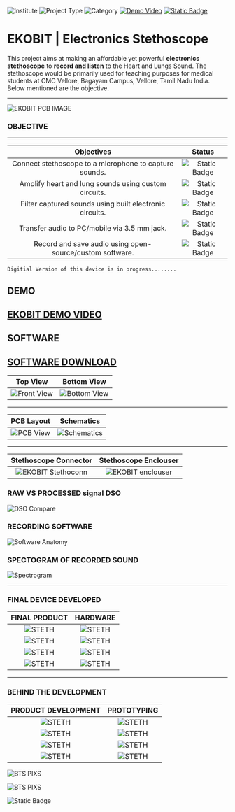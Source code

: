 ![Institute](https://img.shields.io/badge/Institute-CMC%20Vellore-green?style=flat-square) ![Project Type](https://img.shields.io/badge/Project%20Type-Analog%20Frontend-blue?style=flat-square) ![Category](https://img.shields.io/badge/Category-Biomedical%20Product-yellow?style=flat-square) [![Demo Video](https://img.shields.io/badge/Demo-Youtube-red?style=flat-square)](https://youtu.be/8x4jnvdGgfg?si=aJdlGi542GCe0jYr) [![Static Badge](https://img.shields.io/badge/Software-Download-violet?style=flat-square)](https://cmcekobit.netlify.app/)

# **EKOBIT** | Electronics Stethoscope

This project aims at making an affordable yet powerful **electronics stethoscope** to **record and listen** to the Heart and Lungs Sound. The stethoscope would be primarily used for teaching purposes for medical students at CMC Vellore, Bagayam Campus, Vellore, Tamil Nadu India. Below mentioned are the objective.


---

![EKOBIT PCB IMAGE](https://github.com/shreenandansonu/Electronic-Stethescope/blob/main/photos/iso.png)

### **OBJECTIVE**
---
| Objectives | Status |
| :-------------------------------------------: | :-------------------------: |
| Connect stethoscope to a microphone to capture sounds. | ![Static Badge](https://img.shields.io/badge/DONE-green?style=flat-square) |
| Amplify heart and lung sounds using custom circuits. |  ![Static Badge](https://img.shields.io/badge/DONE-green?style=flat-square) |
| Filter captured sounds using built electronic circuits. | ![Static Badge](https://img.shields.io/badge/DONE-green?style=flat-square)  |
| Transfer audio to PC/mobile via 3.5 mm jack. |  ![Static Badge](https://img.shields.io/badge/DONE-green?style=flat-square) |
| Record and save audio using open-source/custom software. | ![Static Badge](https://img.shields.io/badge/DONE-green?style=flat-square)  |

```
Digitial Version of this device is in progress........
```

## **DEMO**
[EKOBIT DEMO VIDEO](https://youtu.be/8x4jnvdGgfg?si=aJdlGi542GCe0jYr)
---

## **SOFTWARE**
[SOFTWARE DOWNLOAD](https://cmcekobit.netlify.app/)
---

| Top View | Bottom View |
| :-------------------------------------------: | :-------------------------: |
| ![Front View](https://github.com/shreenandansonu/Electronic-Stethescope/blob/main/photos/front.png)  |  ![Bottom View](https://github.com/shreenandansonu/Electronic-Stethescope/blob/main/photos/back.png) |

---
| PCB Layout | Schematics |
| :-------------------------------------------: | :-------------------------------------------: |
| ![PCB View](https://github.com/shreenandansonu/Electronic-Stethescope/blob/main/photos/PCB.png)  | ![Schematics](https://github.com/shreenandansonu/Electronic-Stethescope/blob/main/photos/schematics.png) |


---
| Stethoscope Connector | Stethoscope Enclouser |
| :-------------------------------------------: | :-------------------------------------------: |
| ![EKOBIT Stethoconn](https://github.com/shreenandansonu/Electronic-Stethescope/blob/main/photos/11.jpg)  | ![EKOBIT enclouser](https://github.com/shreenandansonu/Electronic-Stethescope/blob/main/photos/12.png) |


### **RAW VS PROCESSED** signal DSO

![DSO Compare](https://github.com/shreenandansonu/Electronic-Stethescope/blob/main/photos/13.png)

### **RECORDING SOFTWARE**

![Software Anatomy](https://github.com/shreenandansonu/Electronic-Stethescope/blob/main/photos/software.png)

### **SPECTOGRAM OF RECORDED SOUND**

![Spectrogram](https://github.com/shreenandansonu/Electronic-Stethescope/blob/main/photos/Spectogram.png)

---
### **FINAL DEVICE DEVELOPED**
| **FINAL PRODUCT** | **HARDWARE** |
| :-------------------------------------------: | :-------------------------: |
| ![STETH](https://github.com/shreenandansonu/Electronic-Stethescope/blob/main/photos/a1.jpg)| ![STETH](https://github.com/shreenandansonu/Electronic-Stethescope/blob/main/photos/a2.jpg) |
| ![STETH](https://github.com/shreenandansonu/Electronic-Stethescope/blob/main/photos/a3.jpg)| ![STETH](https://github.com/shreenandansonu/Electronic-Stethescope/blob/main/photos/a4.jpg) |
| ![STETH](https://github.com/shreenandansonu/Electronic-Stethescope/blob/main/photos/3.jpg)| ![STETH](https://github.com/shreenandansonu/Electronic-Stethescope/blob/main/photos/5.jpg) |
| ![STETH](https://github.com/shreenandansonu/Electronic-Stethescope/blob/main/photos/7.jpg)| ![STETH](https://github.com/shreenandansonu/Electronic-Stethescope/blob/main/photos/8.jpg) |

---
### **BEHIND THE DEVELOPMENT**
| **PRODUCT DEVELOPMENT** | **PROTOTYPING** |
| :-------------------------------------------: | :-------------------------: |
| ![STETH](https://github.com/shreenandansonu/Electronic-Stethescope/blob/main/photos/a10.jpg)| ![STETH](https://github.com/shreenandansonu/Electronic-Stethescope/blob/main/photos/a9.jpg) |
| ![STETH](https://github.com/shreenandansonu/Electronic-Stethescope/blob/main/photos/a6.jpg)| ![STETH](https://github.com/shreenandansonu/Electronic-Stethescope/blob/main/photos/a7.jpg) |
| ![STETH](https://github.com/shreenandansonu/Electronic-Stethescope/blob/main/photos/b1.jpg)| ![STETH](https://github.com/shreenandansonu/Electronic-Stethescope/blob/main/photos/b2.jpg) |
| ![STETH](https://github.com/shreenandansonu/Electronic-Stethescope/blob/main/photos/b4.jpg)| ![STETH](https://github.com/shreenandansonu/Electronic-Stethescope/blob/main/photos/b3.jpg) |

![BTS PIXS](https://github.com/shreenandansonu/Electronic-Stethescope/blob/main/photos/clip1.jpg)

![BTS PIXS](https://github.com/shreenandansonu/Electronic-Stethescope/blob/main/photos/clip2.jpg)


![Static Badge](https://img.shields.io/badge/Made%20By-Shreenandan%20Sahu-orange?style=flat-square)